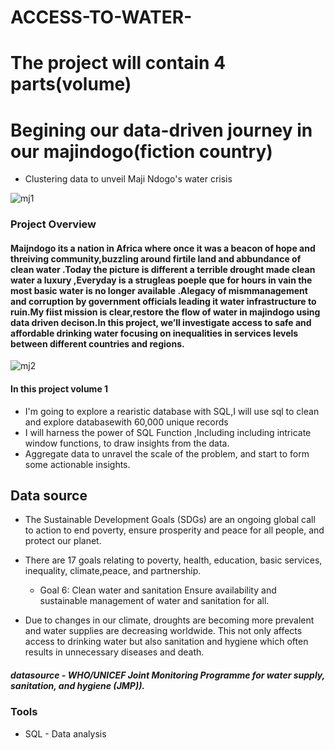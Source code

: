 # ACCESS-TO-WATER-
# The project will contain 4 parts(volume)
# Begining our data-driven journey in our majindogo(fiction country)
- Clustering data to unveil Maji Ndogo's water crisis

![mj1](https://github.com/ngangawairimu/Access-to-water-Part-A/assets/140246805/80d1e8ae-30ae-4adb-ade8-ddd2238bcf19)


### Project Overview
#### Maijndogo its a nation in Africa where once it was a beacon of hope and threiving community,buzzling around firtile land and abbundance of clean water .Today the picture is different a terrible drought made clean water a luxury ,Everyday is a strugleas poeple que for hours in vain  the most basic  water  is no longer available .Alegacy of mismmanagement and corruption by government officials leading  it water infrastructure to ruin.My fiist mission is clear,restore the flow of water in majindogo using data driven decison.In this project, we’ll investigate access to safe and affordable drinking water focusing on inequalities in services levels between different countries and regions.
![mj2](https://github.com/ngangawairimu/Access-to-water-Part-A/assets/140246805/01f3ee62-62e8-4e5e-a8b2-ade5212e1411)


#### In this project volume 1
- I'm going to explore  a rearistic database with SQL,I will use sql to clean and explore databasewith 60,000 unique records
- I will harness the power of SQL Function ,Including including intricate window functions, to draw insights from the data.
- Aggregate data to unravel the scale of the problem, and start to form some actionable insights.

## Data source
- The Sustainable Development Goals (SDGs) are an ongoing global call to action to end poverty, ensure prosperity and peace for all people, and protect our planet.

- There are 17 goals relating to poverty, health, education, basic services, inequality, climate,peace, and partnership.
    -    Goal 6: Clean water and sanitation
Ensure availability and sustainable management of water and sanitation for all.
- Due to changes in our climate, droughts are becoming more prevalent and water supplies are decreasing worldwide. This not only affects access to drinking water but also sanitation and hygiene which often results in unnecessary diseases and death.
##### datasource - WHO/UNICEF Joint Monitoring Programme for water supply, sanitation, and hygiene (JMP)).
### Tools
- SQL - Data analysis
